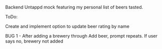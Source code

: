 Backend Untappd mock featuring my personal list of beers tasted.

ToDo:

Create and implement option to update beer rating by name

BUG 1 - After adding a brewery through Add beer, prompt repeats. If user says no, brewery not added